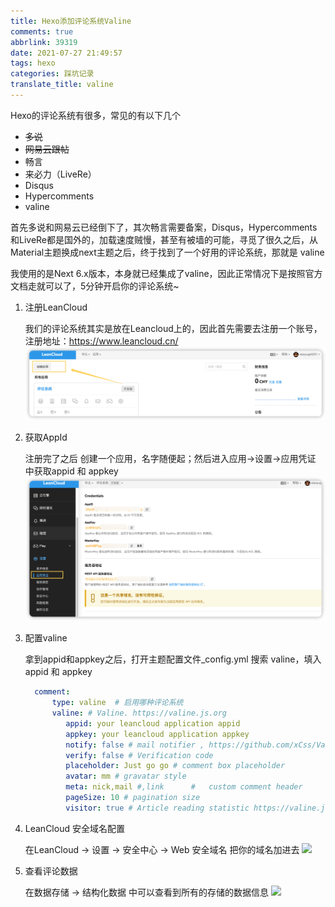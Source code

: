 ```yaml
---
title: Hexo添加评论系统Valine
comments: true
abbrlink: 39319
date: 2021-07-27 21:49:57
tags: hexo
categories: 踩坑记录
translate_title: valine
---
```

 
Hexo的评论系统有很多，常见的有以下几个
- ~~多说~~
- ~~网易云跟帖~~
- 畅言
- 来必力（LiveRe）
- Disqus
- Hypercomments
- valine

首先多说和网易云已经倒下了，其次畅言需要备案，Disqus，Hypercomments和LiveRe都是国外的，加载速度贼慢，甚至有被墙的可能，寻觅了很久之后，从Material主题换成next主题之后，终于找到了一个好用的评论系统，那就是 valine

我使用的是Next 6.x版本，本身就已经集成了valine，因此正常情况下是按照官方文档走就可以了，5分钟开启你的评论系统~

1. 注册LeanCloud
   
   我们的评论系统其实是放在Leancloud上的，因此首先需要去注册一个账号，注册地址：https://www.leancloud.cn/
   ![](./valine/1.png)
   
2. 获取AppId
   
   注册完了之后 创建一个应用，名字随便起；然后进入应用->设置->应用凭证 中获取appid 和 appkey
   ![](./valine/2.png)
   
3. 配置valine
   
   拿到appid和appkey之后，打开主题配置文件_config.yml 搜索 valine，填入appid 和 appkey
   ```yaml
     comment:
         type: valine  # 启用哪种评论系统
         valine: # Valine. https://valine.js.org
            appid: your leancloud application appid
            appkey: your leancloud application appkey
            notify: false # mail notifier , https://github.com/xCss/Valine/wiki
            verify: false # Verification code
            placeholder: Just go go # comment box placeholder
            avatar: mm # gravatar style
            meta: nick,mail #,link      #   custom comment header
            pageSize: 10 # pagination size
            visitor: true # Article reading statistic https://valine.js.org/visitor.html
    ```
   
4. LeanCloud 安全域名配置
   
   在LeanCloud -> 设置 -> 安全中心 -> Web 安全域名 把你的域名加进去
   ![](./valine/3.png)
   
5. 查看评论数据
   
   在数据存储 -> 结构化数据 中可以查看到所有的存储的数据信息
   ![](./valine/4.png)